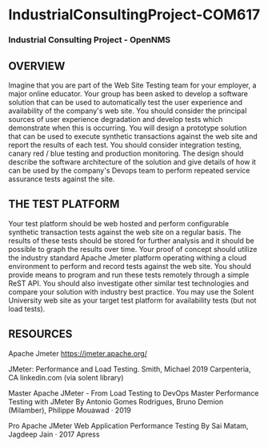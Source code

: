 # IndustrialConsultingProject-COM617
### Industrial Consulting Project - OpenNMS

## OVERVIEW
Imagine that you are part of the Web Site Testing team for your employer, a major online educator. Your group has been asked to develop a software solution that can be used to automatically test the user experience and availability of the company's web site.
You should consider the principal sources of user experience degradation and develop tests which demonstrate when this is occurring. 
You will design a prototype solution that can be used to execute synthetic transactions against the web site and report the results of each test. You should consider integration testing, canary red / blue testing and production monitoring. The design should describe the software architecture of the solution and give details of how it can be used by the company's Devops team to perform repeated service assurance tests against the site.


## THE TEST PLATFORM
Your test platform should be web hosted and perform configurable synthetic transaction tests against the web site on a regular basis. The results of these tests should be stored for further analysis and it should be possible to graph the results over time. 
Your proof of concept should utilize the industry standard Apache Jmeter platform operating withing a cloud environment to perform and record tests against the web site. You should provide means to program and run these tests remotely through a simple ReST API.
You should also investigate other similar test technologies and compare your solution with industry best practice. 
You may use the Solent University web site as your target test platform for availability tests (but not load tests). 

## RESOURCES
Apache Jmeter https://jmeter.apache.org/

JMeter: Performance and Load Testing. Smith, Michael 2019 Carpenteria, CA linkedin.com (via solent library)

Master Apache JMeter - From Load Testing to DevOps Master Performance Testing with JMeter By Antonio Gomes Rodrigues, Bruno Demion (Milamber), Philippe Mouawad · 2019

Pro Apache JMeter Web Application Performance Testing By Sai Matam, Jagdeep Jain · 2017 Apress
